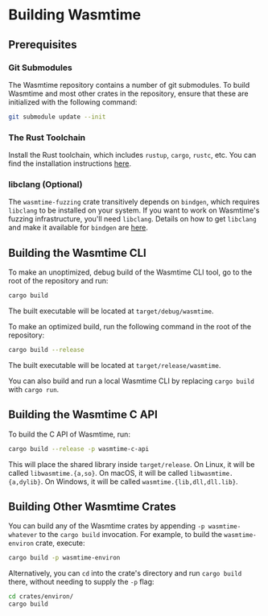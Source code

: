 # Building Wasmtime

## Prerequisites

### Git Submodules
The Wasmtime repository contains a number of git submodules. To build Wasmtime and most other crates in the repository, ensure that these are initialized with the following command:
```sh
git submodule update --init
```

### The Rust Toolchain
Install the Rust toolchain, which includes `rustup`, `cargo`, `rustc`, etc. You can find the installation instructions [here](https://www.rust-lang.org/).

### libclang (Optional)
The `wasmtime-fuzzing` crate transitively depends on `bindgen`, which requires `libclang` to be installed on your system. If you want to work on Wasmtime's fuzzing infrastructure, you'll need `libclang`. Details on how to get `libclang` and make it available for `bindgen` are [here](https://rust-lang.github.io/rust-bindgen/requirements.html).

## Building the Wasmtime CLI
To make an unoptimized, debug build of the Wasmtime CLI tool, go to the root of the repository and run:
```sh
cargo build
```
The built executable will be located at `target/debug/wasmtime`.

To make an optimized build, run the following command in the root of the repository:
```sh
cargo build --release
```
The built executable will be located at `target/release/wasmtime`.

You can also build and run a local Wasmtime CLI by replacing `cargo build` with `cargo run`.

## Building the Wasmtime C API
To build the C API of Wasmtime, run:
```sh
cargo build --release -p wasmtime-c-api
```
This will place the shared library inside `target/release`. On Linux, it will be called `libwasmtime.{a,so}`. On macOS, it will be called `libwasmtime.{a,dylib}`. On Windows, it will be called `wasmtime.{lib,dll,dll.lib}`.

## Building Other Wasmtime Crates
You can build any of the Wasmtime crates by appending `-p wasmtime-whatever` to the `cargo build` invocation. For example, to build the `wasmtime-environ` crate, execute:
```sh
cargo build -p wasmtime-environ
```
Alternatively, you can `cd` into the crate's directory and run `cargo build` there, without needing to supply the `-p` flag:
```sh
cd crates/environ/
cargo build
```